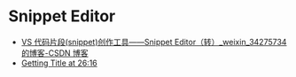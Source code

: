 # Snippet Editor

- [VS 代码片段(snippet)创作工具——Snippet Editor（转）\_weixin_34275734 的博客-CSDN 博客](https://blog.csdn.net/weixin_34275734/article/details/85712270)
- [Getting Title at 26:16](http://snippeteditor.codeplex.com/)
